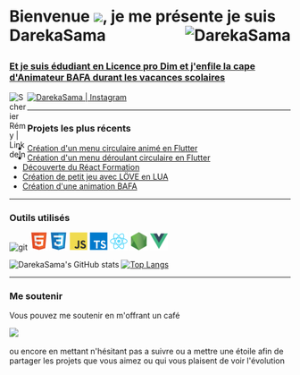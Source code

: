 # Bienvenue <img src="https://media.giphy.com/media/hvRJCLFzcasrR4ia7z/giphy.gif" width="25px">, je me présente je suis DarekaSama <a href="https://github.com/DarekaSama"><img align="right" src="https://komarev.com/ghpvc/?username=DarekaSama&style=plastic&color=blueviolet&label=Nombre+de+visite+du+profil+:" alt="DarekaSama" /></p>

### Et je suis édudiant en Licence pro Dim et j'enfile la cape d'Animateur BAFA durant les vacances scolaires


<a href="https://www.linkedin.com/in/scherierremy">
  <img align="left" alt="Scherier Rémy | LinkdeIn" width="32" src="https://cdn.jsdelivr.net/npm/simple-icons@v3/icons/linkedin.svg" />
</a>
<a href="https://www.instagram.com/synesios_alchimiste/">
  <img alt="DarekaSama | Instagram" width="32" src="https://cdn.jsdelivr.net/npm/simple-icons@v3/icons/instagram.svg" />
</a>

<hr />
<!--
- 🔭 I’m currently working on ...
- 🌱 I’m currently learning ...
- 👯 I’m looking to collaborate on ...
- 🤔 I’m looking for help with ...
- 💬 Ask me about ...
- 📫 How to reach me: ...
- 😄 Pronouns: ...
- ⚡ Fun fact: ...
-->


### Projets les plus récents

<!-- Projet:START -->

- [Création d'un menu circulaire animé en Flutter](https://github.com/DarekaSama/GameAndPrograming/tree/main/Flutter/AnimatedCircularMenu)
- [Création d'un menu déroulant circulaire en Flutter](https://github.com/DarekaSama/GameAndPrograming/tree/main/Flutter/NavBarSpinCircle)
- [Découverte du Réact Formation](https://github.com/DarekaSama/GameAndPrograming/tree/main/React/Cours)
- [Création de petit jeu avec LÖVE en LUA](https://github.com/DarekaSama/GameAndPrograming/tree/main/L%C3%96VE-LUA)
- [Création d'une animation BAFA](https://github.com/DarekaSama/GameAndPrograming/tree/main/EscapeGame)
<!-- Projet:END -->
***
###  Outils utilisés

<p align="left">
  <img src="https://www.vectorlogo.zone/logos/git-scm/git-scm-icon.svg" alt="git" width="32" height="32"/>
  <img src="https://raw.githubusercontent.com/devicons/devicon/master/icons/html5/html5-original.svg" alt="html5" width="32" height="32"/>
  <img src="https://raw.githubusercontent.com/devicons/devicon/master/icons/css3/css3-original.svg" alt="css3" width="32" height="32"/>
  <img src="https://raw.githubusercontent.com/devicons/devicon/master/icons/javascript/javascript-original.svg" alt="javascript" width="32" height="32"/>
  <img src="https://raw.githubusercontent.com/devicons/devicon/master/icons/typescript/typescript-original.svg" alt="typescript" width="32" height="32"/>
  <img src="https://raw.githubusercontent.com/devicons/devicon/master/icons/react/react-original.svg" alt="react" width="32" height="32"/>
  <img  src="https://raw.githubusercontent.com/github/explore/80688e429a7d4ef2fca1e82350fe8e3517d3494d/topics/nodejs/nodejs.png"alt="Nodejs" width="32" height="32">
  <img  src="https://raw.githubusercontent.com/github/explore/80688e429a7d4ef2fca1e82350fe8e3517d3494d/topics/vue/vue.png"alt="Vue" width="32" height="32">
</p>
<!--
<p>Statistics are extracted from my public activity and doesn't reflect completely the work with my clients. Feel free to <a href="https://davidl.fr/onboading" target="_blank">contact me</a> if you want to know more about my skills.</p>
-->

![DarekaSama's GitHub stats](https://github-readme-stats.vercel.app/api?username=DarekaSama&show_icons=true&theme=dark)
[![Top Langs](https://github-readme-stats.vercel.app/api/top-langs/?username=DarekaSama&layout=compact)](https://github.com/DarekaSama/github-readme-stats)

***

###  Me soutenir
Vous pouvez me soutenir en m'offrant un café

<a href="https://www.buymeacoffee.com/DrAtsiSama"><img src="https://img.buymeacoffee.com/button-api/?text=Buy me a coffee&emoji=&slug=DrAtsiSama&button_colour=BD5FFF&font_colour=ffffff&font_family=Poppins&outline_colour=000000&coffee_colour=FFDD00"></a>

ou encore en mettant n'hésitant pas a suivre ou a mettre une étoile afin de partager les projets que vous aimez ou qui vous plaisent de voir l'évolution
